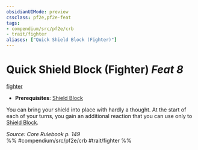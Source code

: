 ```yaml
---
obsidianUIMode: preview
cssclass: pf2e,pf2e-feat
tags:
- compendium/src/pf2e/crb
- trait/fighter
aliases: ["Quick Shield Block (Fighter)"]
---
```

# Quick Shield Block (Fighter)  *Feat 8*  
[fighter](Reference/Rules/Traits/fighter.md "Fighter Class Trait")  

- **Prerequisites**: [Shield Block](Reference/Compendium/Feats/shield-block.md)

You can bring your shield into place with hardly a thought. At the start of each of your turns, you gain an additional reaction that you can use only to [Shield Block](Reference/Compendium/Feats/shield-block.md).

*Source: Core Rulebook p. 149*  
%% #compendium/src/pf2e/crb #trait/fighter %%